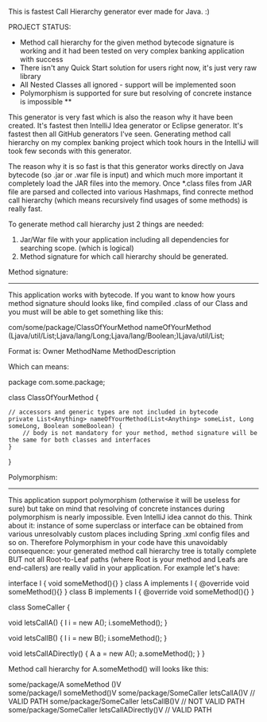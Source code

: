This is fastest Call Hierarchy generator ever made for Java. :)

PROJECT STATUS:
- Method call hierarchy for the given method bytecode signature is working and it had been tested on very complex banking application with success
- There isn't any Quick Start solution for users right now, it's just very raw library
- All Nested Classes all ignored - support will be implemented soon
- Polymorphism is supported for sure but resolving of concrete instance is impossible **


This generator is very fast which is also the reason why it have been created. It's fastest then IntelliJ Idea generator or Eclipse generator. It's fastest then all GitHub generators I've seen. Generating method call hierarchy on my complex banking project which took hours in the IntelliJ will took few seconds with this generator.

The reason why it is so fast is that this generator works directly on Java bytecode (so .jar or .war file is input) and which much more important it completely load the JAR files into the memory. Once *.class files from JAR file are parsed and collected into various Hashmaps, find conrecte method call hierarchy (which means recursively find usages of some methods) is really fast.

To generate method call hierarchy just 2 things are needed: 

1. Jar/War file with your application including all dependencies for searching scope. (which is logical)
2. Method signature for which call hierarchy should be generated.

Method signature:
*****************
This application works with bytecode. If you want to know how yours method signature should looks like, find compiled .class of our Class and you must will be able to get something like this:

com/some/package/ClassOfYourMethod nameOfYourMethod (Ljava/util/List;Ljava/lang/Long;Ljava/lang/Boolean;)Ljava/util/List;

Format is: Owner MethodName MethodDescription

Which can means:

package com.some.package;

class ClassOfYourMethod {

	// accessors and generic types are not included in bytecode
	private List<Anything> nameOfYourMethod(List<Anything> someList, Long someLong, Boolean someBoolean) {
		// body is not mandatory for your method, method signature will be the same for both classes and interfaces
	}
}

Polymorphism:
*************
This application support polymorphism (otherwise it will be useless for sure) but take on mind that resolving of concrete instances during polymorphism is nearly impossible. Even IntelliJ idea cannot do this. Think about it: instance of some superclass or interface can be obtained from various unresolvably custom places including Spring .xml config files and so on. 
Therefore Polymorphism in your code have this unavoidably consequence: your generated method call hierarchy tree is totally complete BUT not all Root-to-Leaf paths (where Root is your method and Leafs are end-callers) are really valid in your application. For example let's have:

interface I          { 			 void someMethod(){} }
class A implements I { @override void someMethod(){} }
class B implements I { @override void someMethod(){} }

class SomeCaller     { 

  void letsCallA() { 
    I i = new A(); 
	i.someMethod(); 
  }

  void letsCallB() { 
    I i = new B(); 
	i.someMethod(); 
  }
  
  void letsCallADirectly() { 
    A a = new A(); 
	a.someMethod(); 
  }
}

Method call hierarchy for A.someMethod() will looks like this:

some/package/A someMethod ()V	  
    some/package/I someMethod()V
		some/package/SomeCaller letsCallA()V 	  // VALID PATH
		some/package/SomeCaller letsCallB()V 	  // NOT VALID PATH
	some/package/SomeCaller letsCallADirectly()V  // VALID PATH
		
		



